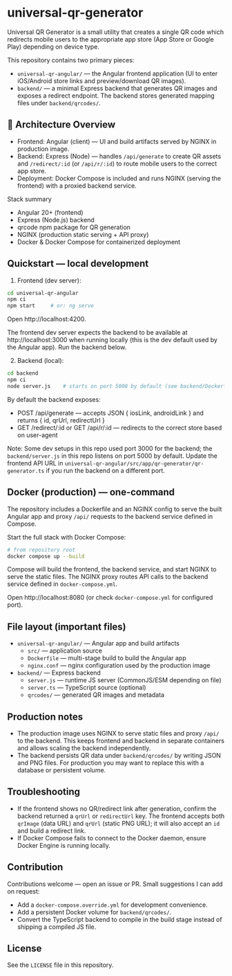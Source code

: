 # universal-qr-generator

Universal QR Generator is a small utility that creates a single QR code which redirects mobile users to the appropriate app store (App Store or Google Play) depending on device type.

This repository contains two primary pieces:

- `universal-qr-angular/` — the Angular frontend application (UI to enter iOS/Android store links and preview/download QR images).
- `backend/` — a minimal Express backend that generates QR images and exposes a redirect endpoint. The backend stores generated mapping files under `backend/qrcodes/`.

## 🧩 Architecture Overview

- Frontend: Angular (client) — UI and build artifacts served by NGINX in production image.
- Backend: Express (Node) — handles `/api/generate` to create QR assets and `/redirect/:id` (or `/api/r/:id`) to route mobile users to the correct app store.
- Deployment: Docker Compose is included and runs NGINX (serving the frontend) with a proxied backend service.

Stack summary

- Angular 20+ (frontend)
- Express (Node.js) backend
- qrcode npm package for QR generation
- NGINX (production static serving + API proxy)
- Docker & Docker Compose for containerized deployment

## Quickstart — local development

1) Frontend (dev server):

```bash
cd universal-qr-angular
npm ci
npm start     # or: ng serve
```

Open http://localhost:4200.

The frontend dev server expects the backend to be available at http://localhost:3000 when running locally (this is the dev default used by the Angular app). Run the backend below.

2) Backend (local):

```bash
cd backend
npm ci
node server.js    # starts on port 5000 by default (see backend/Dockerfile and server.js)
```

By default the backend exposes:
- POST /api/generate — accepts JSON { iosLink, androidLink } and returns { id, qrUrl, redirectUrl }
- GET /redirect/:id or GET /api/r/:id — redirects to the correct store based on user-agent

Note: Some dev setups in this repo used port 3000 for the backend; the `backend/server.js` in this repo listens on port 5000 by default. Update the frontend API URL in `universal-qr-angular/src/app/qr-generator/qr-generator.ts` if you run the backend on a different port.

## Docker (production) — one-command

The repository includes a Dockerfile and an NGINX config to serve the built Angular app and proxy `/api/` requests to the backend service defined in Compose.

Start the full stack with Docker Compose:

```bash
# from repository root
docker compose up --build
```

Compose will build the frontend, the backend service, and start NGINX to serve the static files. The NGINX proxy routes API calls to the backend service defined in `docker-compose.yml`.

Open http://localhost:8080 (or check `docker-compose.yml` for configured port).

## File layout (important files)

- `universal-qr-angular/` — Angular app and build artifacts
	- `src/` — application source
	- `Dockerfile` — multi-stage build to build the Angular app
	- `nginx.conf` — nginx configuration used by the production image
- `backend/` — Express backend
	- `server.js` — runtime JS server (CommonJS/ESM depending on file)
	- `server.ts` — TypeScript source (optional)
	- `qrcodes/` — generated QR images and metadata

## Production notes

- The production image uses NGINX to serve static files and proxy `/api/` to the backend. This keeps frontend and backend in separate containers and allows scaling the backend independently.
- The backend persists QR data under `backend/qrcodes/` by writing JSON and PNG files. For production you may want to replace this with a database or persistent volume.

## Troubleshooting

- If the frontend shows no QR/redirect link after generation, confirm the backend returned a `qrUrl` or `redirectUrl` key. The frontend accepts both `qrImage` (data URL) and `qrUrl` (static PNG URL); it will also accept an `id` and build a redirect link.
- If Docker Compose fails to connect to the Docker daemon, ensure Docker Engine is running locally.

## Contribution

Contributions welcome — open an issue or PR. Small suggestions I can add on request:
- Add a `docker-compose.override.yml` for development convenience.
- Add a persistent Docker volume for `backend/qrcodes/`.
- Convert the TypeScript backend to compile in the build stage instead of shipping a compiled JS file.

## License

See the `LICENSE` file in this repository.
